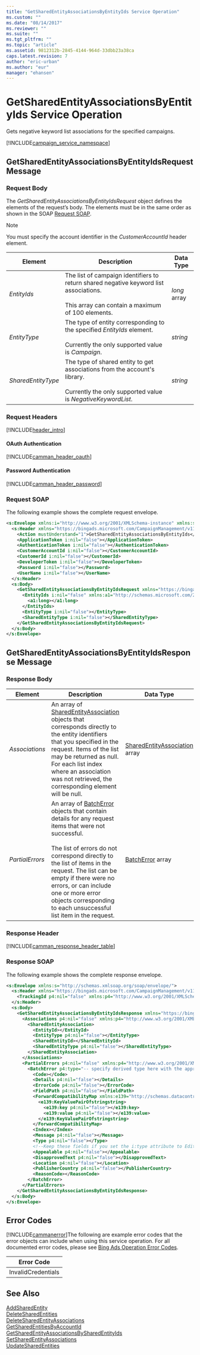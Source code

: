 ```yaml
---
title: "GetSharedEntityAssociationsByEntityIds Service Operation"
ms.custom: ""
ms.date: "08/14/2017"
ms.reviewer: ""
ms.suite: ""
ms.tgt_pltfrm: ""
ms.topic: "article"
ms.assetid: 9812312b-2845-4144-964d-33dbb23a38ca
caps.latest.revision: 7
author: "eric-urban"
ms.author: "eur"
manager: "ehansen"
---
```

# GetSharedEntityAssociationsByEntityIds Service Operation
Gets negative keyword list associations for the specified campaigns.

[!INCLUDE[campaign_service_namespace](../campaign-api/includes/campaign-service-namespace.md)]

## <a name="request"></a>GetSharedEntityAssociationsByEntityIdsRequest Message

### Request Body
The *GetSharedEntityAssociationsByEntityIdsRequest* object defines the elements of the request’s body. The elements must be in the same order as shown in the SOAP [Request SOAP](#request_soap).

> [!NOTE]
> You must specify the account identifier in the *CustomerAccountId* header element.

|Element|Description|Data Type|
|-----------|---------------|-------------|
|*EntityIds*|The list of campaign identifiers to return shared negative keyword list associations.<br /><br />This array can contain a maximum of 100 elements.|*long* array|
|*EntityType*|The type of entity corresponding to the specified *EntityIds* element.<br /><br />Currently the only supported value is *Campaign*.|*string*|
|*SharedEntityType*|The type of shared entity to get associations from the account's library.<br /><br />Currently the only supported value is *NegativeKeywordList*.|*string*|

### Request Headers
[!INCLUDE[header_intro](../campaign-api/includes/header-intro.md)]
#### OAuth Authentication
[!INCLUDE[camman_header_oauth](../campaign-api/includes/camman-header-oauth.md)]
#### Password Authentication
[!INCLUDE[camman_header_password](../campaign-api/includes/camman-header-password.md)]
### <a name="request_soap"></a>Request SOAP
The following example shows the complete request envelope.

```xml
<s:Envelope xmlns:i="http://www.w3.org/2001/XMLSchema-instance" xmlns:s="http://schemas.xmlsoap.org/soap/envelope/">
  <s:Header xmlns="https://bingads.microsoft.com/CampaignManagement/v11">
    <Action mustUnderstand="1">GetSharedEntityAssociationsByEntityIds</Action>
    <ApplicationToken i:nil="false"></ApplicationToken>
    <AuthenticationToken i:nil="false"></AuthenticationToken>
    <CustomerAccountId i:nil="false"></CustomerAccountId>
    <CustomerId i:nil="false"></CustomerId>
    <DeveloperToken i:nil="false"></DeveloperToken>
    <Password i:nil="false"></Password>
    <UserName i:nil="false"></UserName>
  </s:Header>
  <s:Body>
    <GetSharedEntityAssociationsByEntityIdsRequest xmlns="https://bingads.microsoft.com/CampaignManagement/v11">
      <EntityIds i:nil="false" xmlns:a1="http://schemas.microsoft.com/2003/10/Serialization/Arrays">
        <a1:long></a1:long>
      </EntityIds>
      <EntityType i:nil="false"></EntityType>
      <SharedEntityType i:nil="false"></SharedEntityType>
    </GetSharedEntityAssociationsByEntityIdsRequest>
  </s:Body>
</s:Envelope>
```

## <a name="response"></a>GetSharedEntityAssociationsByEntityIdsResponse Message

### <a name="Body_Elements"></a>Response Body

|Element|Description|Data Type|
|-----------|---------------|-------------|
|*Associations*|An array of [SharedEntityAssociation](../campaign-api/sharedentityassociation-data-object.md) objects that corresponds directly to the entity identifiers that you specified in the request. Items of the list may be returned as null. For each list index where an association was not retrieved, the corresponding element will be null.|[SharedEntityAssociation](../campaign-api/sharedentityassociation-data-object.md) array|
|*PartialErrors*|An array of [BatchError](../campaign-api/batcherror-data-object.md) objects that contain details for any request items that were not successful.<br /><br />The list of errors do not correspond directly to the list of items in the request. The list can be empty if there were no errors, or can include one or more error objects corresponding to each unsuccessful list item in the request.|[BatchError](../campaign-api/batcherror-data-object.md) array|

### <a name="Header_Elements"></a>Response Header
[!INCLUDE[camman_response_header_table](../campaign-api/includes/camman-response-header-table.md)]
### Response SOAP
The following example shows the complete response envelope.

```xml
<s:Envelope xmlns:s="http://schemas.xmlsoap.org/soap/envelope/">
  <s:Header xmlns="https://bingads.microsoft.com/CampaignManagement/v11">
    <TrackingId p4:nil="false" xmlns:p4="http://www.w3.org/2001/XMLSchema-instance"></TrackingId>
  </s:Header>
  <s:Body>
    <GetSharedEntityAssociationsByEntityIdsResponse xmlns="https://bingads.microsoft.com/CampaignManagement/v11">
      <Associations p4:nil="false" xmlns:p4="http://www.w3.org/2001/XMLSchema-instance">
        <SharedEntityAssociation>
          <EntityId></EntityId>
          <EntityType p4:nil="false"></EntityType>
          <SharedEntityId></SharedEntityId>
          <SharedEntityType p4:nil="false"></SharedEntityType>
        </SharedEntityAssociation>
      </Associations>
      <PartialErrors p4:nil="false" xmlns:p4="http://www.w3.org/2001/XMLSchema-instance">
        <BatchError p4:type="-- specify derived type here with the appropriate prefix --">
          <Code></Code>
          <Details p4:nil="false"></Details>
          <ErrorCode p4:nil="false"></ErrorCode>
          <FieldPath p4:nil="false"></FieldPath>
          <ForwardCompatibilityMap xmlns:e139="http://schemas.datacontract.org/2004/07/System.Collections.Generic" p4:nil="false">
            <e139:KeyValuePairOfstringstring>
              <e139:key p4:nil="false"></e139:key>
              <e139:value p4:nil="false"></e139:value>
            </e139:KeyValuePairOfstringstring>
          </ForwardCompatibilityMap>
          <Index></Index>
          <Message p4:nil="false"></Message>
          <Type p4:nil="false"></Type>
          <!--Keep these fields if you set the i:type attribute to EditorialError-->
          <Appealable p4:nil="false"></Appealable>
          <DisapprovedText p4:nil="false"></DisapprovedText>
          <Location p4:nil="false"></Location>
          <PublisherCountry p4:nil="false"></PublisherCountry>
          <ReasonCode></ReasonCode>
        </BatchError>
      </PartialErrors>
    </GetSharedEntityAssociationsByEntityIdsResponse>
  </s:Body>
</s:Envelope>
```

## <a name="errors"></a>Error Codes
[!INCLUDE[cammanerror](../campaign-api/includes/cammanerror.md)]The following are example  error codes that the error objects can include when using this service operation. For all documented error codes, please see [Bing Ads Operation Error Codes](http://go.microsoft.com/fwlink/?LinkId=511884).

|Error Code|
|--------------|
|InvalidCredentials|

## See Also
[AddSharedEntity](../campaign-api/addsharedentity-service-operation.md)  
[DeleteSharedEntities](../campaign-api/deletesharedentities-service-operation.md)  
[DeleteSharedEntityAssociations](../campaign-api/deletesharedentityassociations-service-operation.md)  
[GetSharedEntitiesByAccountId](../campaign-api/getsharedentitiesbyaccountid-service-operation.md)  
[GetSharedEntityAssociationsBySharedEntityIds](../campaign-api/getsharedentityassociationsbysharedentityids-service-operation.md)  
[SetSharedEntityAssociations](../campaign-api/setsharedentityassociations-service-operation.md)  
[UpdateSharedEntities](../campaign-api/updatesharedentities-service-operation.md)  

